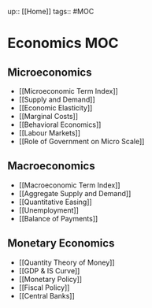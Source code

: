 up:: [[Home]]
tags:: #MOC 
# Economics MOC
## Microeconomics
- [[Microeconomic Term Index]]
- [[Supply and Demand]]
- [[Economic Elasticity]]
- [[Marginal Costs]]
- [[Behavioral Economics]]
- [[Labour Markets]]
- [[Role of Government on Micro Scale]]
## Macroeconomics
- [[Macroeconomic Term Index]]
- [[Aggregate Supply and Demand]]
- [[Quantitative Easing]]
- [[Unemployment]]
- [[Balance of Payments]]
## Monetary Economics
- [[Quantity Theory of Money]]
- [[GDP & IS Curve]]
- [[Monetary Policy]]
- [[Fiscal Policy]]
- [[Central Banks]]

